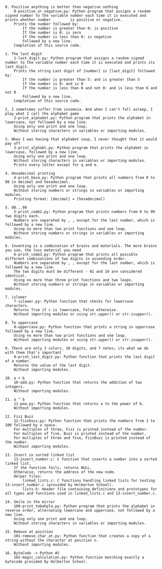     0. Positive anything is better than negative nothing
        0-positive_or_negative.py: Python program that assigns a random signed number to the variable number each time it is executed and prints whether number         is positive or negative.
        Prints the number followed by:
            If the number is greater than 0: is positive
            If the number is 0: is zero
            If the number is less than 0: is negative
            Followed by a new line.
        Completion of this source code.

    1. The last digit
        1-last_digit.py: Python program that assigns a random signed number to the variable number each time it is executed and prints its last digit.
        Prints the string Last digit of [number] is [last_digit] followed by:
            If the number is greater than 5: and is greater than 5
            If the number is 0: and is 0
            If the number is less than 6 and not 0: and is less than 6 and not 0
            Followed by a new line.
        Completion of this source code.

    2. I sometimes suffer from insomnia. And when I can't fall asleep, I play what I call the alphabet game
        2-print_alphabet.py: Python program that prints the alphabet in lowercase, not followed by a new line.
        Using only one print and one loop.
        Without storing characters in variables or importing modules.

    3. When I was having that alphabet soup, I never thought that it would pay off
        3-print_alphabt.py: Python program that prints the alphabet in lowercase, followed by a new line.
        Using only one print and one loop.
        Without storing characters in variables or importing modules.
        Prints every letter except for q and e.

    4. Hexadecimal printing
        4-print_hexa.py: Python program that prints all numbers from 0 to 98 in decimal and hexadecimal.
        Using only one print and one loop.
        Without storing numbers or strings in variables or importing modules.
        Printing format: [decimal] = [hexadecimal]

    5. 00...99
        5-print_comb2.py: Python program that prints numbers from 0 to 99 two digits each.
        Numbers are separated by , , except for the last number, which is followed by a new line.
        Using no more than two print functions and one loop.
        Without storing numbers or strings in variables or importing modules.

    6. Inventing is a combination of brains and materials. The more brains you use, the less material you need
        6-print_comb3.py: Python program that prints all possible different combinations of two digits in ascending order.
        Numbers are separated by , , except for the last number, which is followed by a new line.
        The two digits must be different - 01 and 10 are considered identical.
        Using no more than three print functions and two loops.
        Without storing numbers or strings in variables or importing modules.

    7. islower
        7-islower.py: Python function that checks for lowercase characters.
        Returns True if c is lowercase, False otherwise.
        Without importing modules or using str.upper() or str.isupper().

    8. To uppercase
        8-uppercase.py: Python function that prints a string in uppercase followed by a new line.
        Using no more than two print functions and one loop.
        Without importing modules or using str.upper() or str.isupper().

    9. There are only 3 colors, 10 digits, and 7 notes; its what we do with them that's important
        9-print_last_digit.py: Python function that prints the last digit of a number.
        Returns the value of the last digit.
        Without importing modules.

    10. a + b
        10-add.py: Python function that returns the addition of two integers.
        Without importing modules.

    11. a ^ b
        11-pow.py: Python function that returns a to the power of b.
        Without importing modules.

    12. Fizz Buzz
        12-fizzbuzz.py: Python function that prints the numbers from 1 to 100 followed by a space.
        For multiples of three, Fizz is printed instead of the number.
        For multiples of five, Buzz is printed instead of the number.
        For multiples of three and five, FizzBuzz is printed instead of the number.
        Without importing modules.

    13. Insert in sorted linked list
        13-insert_number.c: C function that inserts a number into a sorted linked list.
        If the function fails, returns NULL.
        Otherwise, returns the address of the new node.
        Helper files:
            linked_lists.c: C functions handling linked lists for testing 13-insert_number.c (provided by Holberton School).
            lists.h: Header file containing definitions and prototypes for all types and functions used in linked_lists.c and 13-insert_number.c.

    14. Smile in the mirror
        100-print_tebahpla.py: Python program that prints the alphabet in reverse order, alternating lowercase and uppercase, not followed by a new line.
        Using only one print and one loop.
        Without storing characters in variables or importing modules.

    15. Remove at position
        101-remove_char_at.py: Python function that creates a copy of a string without the character at position n.
        Without importing modules.

    16. ByteCode -> Python #2
        102-magic_calculation.py: Python function matching exactly a bytecode provided by Holberton School.


   
